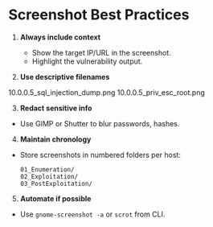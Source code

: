 # Screenshot Best Practices

1. **Always include context**
   - Show the target IP/URL in the screenshot.
   - Highlight the vulnerability output.

2. **Use descriptive filenames**


10.0.0.5_sql_injection_dump.png
10.0.0.5_priv_esc_root.png


3. **Redact sensitive info**
- Use GIMP or Shutter to blur passwords, hashes.

4. **Maintain chronology**
- Store screenshots in numbered folders per host:
  ```
  01_Enumeration/
  02_Exploitation/
  03_PostExploitation/
  ```

5. **Automate if possible**
- Use `gnome-screenshot -a` or `scrot` from CLI.
